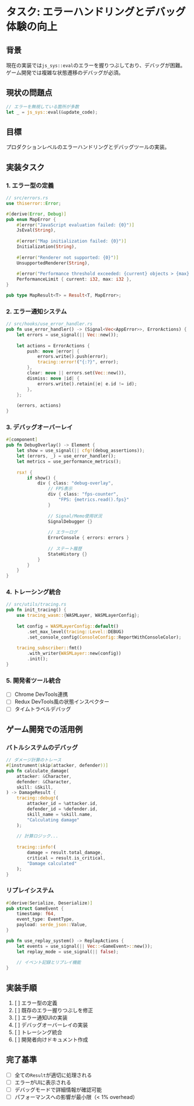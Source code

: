 # タスク: エラーハンドリングとデバッグ体験の向上

## 背景
現在の実装では`js_sys::eval`のエラーを握りつぶしており、デバッグが困難。ゲーム開発では複雑な状態遷移のデバッグが必須。

## 現状の問題点
```rust
// エラーを無視している箇所が多数
let _ = js_sys::eval(&update_code);
```

## 目標
プロダクションレベルのエラーハンドリングとデバッグツールの実装。

## 実装タスク

### 1. エラー型の定義
```rust
// src/errors.rs
use thiserror::Error;

#[derive(Error, Debug)]
pub enum MapError {
    #[error("JavaScript evaluation failed: {0}")]
    JsEval(String),
    
    #[error("Map initialization failed: {0}")]
    Initialization(String),
    
    #[error("Renderer not supported: {0}")]
    UnsupportedRenderer(String),
    
    #[error("Performance threshold exceeded: {current} objects > {max} limit")]
    PerformanceLimit { current: i32, max: i32 },
}

pub type MapResult<T> = Result<T, MapError>;
```

### 2. エラー通知システム
```rust
// src/hooks/use_error_handler.rs
pub fn use_error_handler() -> (Signal<Vec<AppError>>, ErrorActions) {
    let errors = use_signal(|| Vec::new());
    
    let actions = ErrorActions {
        push: move |error| {
            errors.write().push(error);
            tracing::error!("{:?}", error);
        },
        clear: move || errors.set(Vec::new()),
        dismiss: move |id| {
            errors.write().retain(|e| e.id != id);
        },
    };
    
    (errors, actions)
}
```

### 3. デバッグオーバーレイ
```rust
#[component]
pub fn DebugOverlay() -> Element {
    let show = use_signal(|| cfg!(debug_assertions));
    let (errors, _) = use_error_handler();
    let metrics = use_performance_metrics();
    
    rsx! {
        if show() {
            div { class: "debug-overlay",
                // FPS表示
                div { class: "fps-counter",
                    "FPS: {metrics.read().fps}"
                }
                
                // Signal/Memo使用状況
                SignalDebugger {}
                
                // エラーログ
                ErrorConsole { errors: errors }
                
                // ステート履歴
                StateHistory {}
            }
        }
    }
}
```

### 4. トレーシング統合
```rust
// src/utils/tracing.rs
pub fn init_tracing() {
    use tracing_wasm::{WASMLayer, WASMLayerConfig};
    
    let config = WASMLayerConfig::default()
        .set_max_level(tracing::Level::DEBUG)
        .set_console_config(ConsoleConfig::ReportWithConsoleColor);
        
    tracing_subscriber::fmt()
        .with_writer(WASMLayer::new(config))
        .init();
}
```

### 5. 開発者ツール統合
- [ ] Chrome DevTools連携
- [ ] Redux DevTools風の状態インスペクター
- [ ] タイムトラベルデバッグ

## ゲーム開発での活用例

### バトルシステムのデバッグ
```rust
// ダメージ計算のトレース
#[instrument(skip(attacker, defender))]
pub fn calculate_damage(
    attacker: &Character,
    defender: &Character,
    skill: &Skill,
) -> DamageResult {
    tracing::debug!(
        attacker_id = %attacker.id,
        defender_id = %defender.id,
        skill_name = %skill.name,
        "Calculating damage"
    );
    
    // 計算ロジック...
    
    tracing::info!(
        damage = result.total_damage,
        critical = result.is_critical,
        "Damage calculated"
    );
}
```

### リプレイシステム
```rust
#[derive(Serialize, Deserialize)]
pub struct GameEvent {
    timestamp: f64,
    event_type: EventType,
    payload: serde_json::Value,
}

pub fn use_replay_system() -> ReplayActions {
    let events = use_signal(|| Vec::<GameEvent>::new());
    let replay_mode = use_signal(|| false);
    
    // イベント記録とリプレイ機能
}
```

## 実装手順
1. [ ] エラー型の定義
2. [ ] 既存のエラー握りつぶしを修正
3. [ ] エラー通知UIの実装
4. [ ] デバッグオーバーレイの実装
5. [ ] トレーシング統合
6. [ ] 開発者向けドキュメント作成

## 完了基準
- [ ] 全ての`Result`が適切に処理される
- [ ] エラーがUIに表示される
- [ ] デバッグモードで詳細情報が確認可能
- [ ] パフォーマンスへの影響が最小限（< 1% overhead）